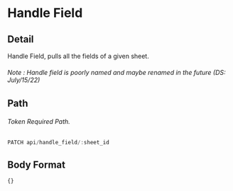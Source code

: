 # Handle Field
## Detail
Handle Field, pulls all the fields of a given sheet.
###### Note : Handle field is poorly named and maybe renamed in the future (DS: July/15/22)
## Path
###### Token Required Path.
```js
PATCH api/handle_field/:sheet_id
```
## Body Format
```
{}
```